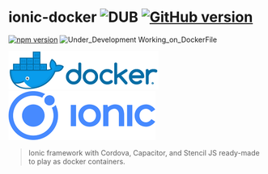 # ionic-docker  ![DUB](https://img.shields.io/dub/l/vibe-d.svg) [![GitHub version](https://badge.fury.io/gh/abusharaf%2Fionic-docker.svg)](https://badge.fury.io/gh/abusharaf%2Fionic-docker)


[![npm version](https://badge.fury.io/js/ionic.svg)](https://badge.fury.io/js/ionic)
![Under_Development Working_on_DockerFile](https://img.shields.io/badge/Under_Development-Working_on_DockerFile-blue.svg)

![Docker](https://raw.githubusercontent.com/abusharaf/ionic-docker/master/icons/horizontal.png "Docker") ![Ionic](https://raw.githubusercontent.com/abusharaf/ionic-docker/master/icons/rsz_ionic-logo.png "Ionic")

> Ionic framework with Cordova, Capacitor, and Stencil JS ready-made to play as docker containers.   
